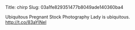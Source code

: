 Title: chirp
Slug: 03a1fe829351477b8049ade140360ba4

Ubiquitous Pregnant Stock Photography Lady is ubiquitous. <a href="http://t.co/83aYlNel">http://t.co/83aYlNel</a>
